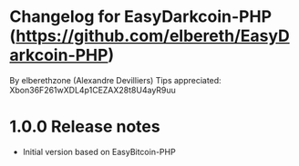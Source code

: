 Changelog for EasyDarkcoin-PHP (https://github.com/elbereth/EasyDarkcoin-PHP)
==============================
By elberethzone (Alexandre Devilliers)
Tips appreciated: Xbon36F261wXDL4p1CEZAX28t8U4ayR9uu


1.0.0 Release notes
===================

- Initial version based on EasyBitcoin-PHP
